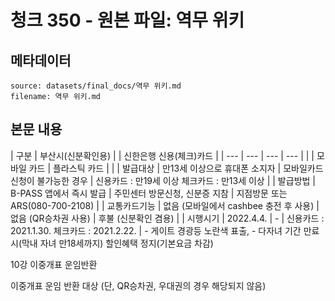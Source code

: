 # 청크 350 - 원본 파일: 역무 위키

## 메타데이터

```
source: datasets/final_docs/역무 위키.md
filename: 역무 위키.md
```

## 본문 내용

| 구분 | 부산시(신분확인용) | | 신한은행 신용(체크)카드 | | --- | --- | --- | --- | | | 모바일 카드 | 플라스틱 카드 | | | 발급대상 | 만13세 이상으로 휴대폰 소지자 | 모바일카드 신청이 불가능한 경우 | 신용카드 : 만19세 이상 체크카드 : 만13세 이상 | | 발급방법 | B-PASS 앱에서 즉시 발급 | 주민센터 방문신청, 신분증 지참 | 지점방문 또는 ARS(080-700-2108) | | 교통카드기능 | 없음 (모바일에서 cashbee 충전 후 사용) | 없음 (QR승차권 사용) | 후불 (신분확인 겸용) | | 시행시기 | 2022.4.4. | - | 신용카드 : 2021.1.30. 체크카드 : 2021.2.22. | - 게이트 경광등 노란색 표출, - 다자녀 기간 만료 시(막내 자녀 만18세까지) 할인혜택 정지(기본요금 차감)

10강 이중개표 운임반환

이중개표 운임 반환 대상 (단, QR승차권, 우대권의 경우 해당되지 않음)
